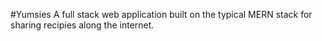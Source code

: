 #Yumsies
A full stack web application built on the typical MERN stack for sharing recipies along the internet.
